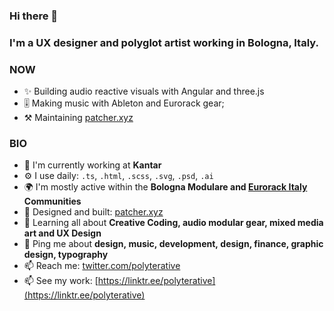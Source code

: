 ### **Hi there 👋**

### **I'm a UX designer and polyglot artist working in Bologna, Italy.**

### **NOW**

- ✨ Building audio reactive visuals with Angular and three.js
- 🎚️ Making music with Ableton and Eurorack gear;
- ⚒️ Maintaining [patcher.xyz](http://patcher.xyz)

### **BIO**

- 🏢 I'm currently working at **Kantar**
- ⚙️ I use daily: `.ts`, `.html`, `.scss`, `.svg`, `.psd`, `.ai`
- 🌍 I'm mostly active within the **Bologna Modulare and [Eurorack Italy](https://www.facebook.com/groups/eurorack.italia) Communities**
- 💅 Designed and built: [patcher.xyz](http://patcher.xyz)
- 🌱 Learning all about **Creative Coding, audio modular gear, mixed media art and UX Design**
- 💬 Ping me about **design, music, development, design, finance, graphic design, typography**
- 📫 Reach me: [twitter.com/polyterative](http://twitter.com/polyterative)
- 📫 See my work: [https://linktr.ee/polyterative](https://linktr.ee/polyterative)

<!---
Polyterative/Polyterative is a ✨ special ✨ repository because its `README.md` (this file) appears on your GitHub profile.
You can click the Preview link to take a look at your changes.
--->
